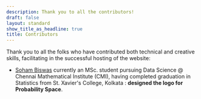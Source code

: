 ```yaml
---
description: Thank you to all the contributors!
draft: false
layout: standard
show_title_as_headline: true
title: Contributors
---
```


Thank you to all the folks who have contributed both technical and creative skills, facilitating in the successful hosting of the website:

+ [Soham Biswas]() currently an MSc. student pursuing Data Science @ Chennai Mathematical Institute (CMI), having completed graduation in Statistics from St. Xavier's College, Kolkata : **designed the logo for Probability Space**.
